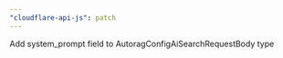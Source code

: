```yaml
---
"cloudflare-api-js": patch
---
```


Add system_prompt field to AutoragConfigAiSearchRequestBody type